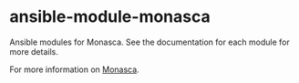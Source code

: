 # ansible-module-monasca
Ansible modules for Monasca. See the documentation for each module for more details.

For more information on [Monasca](https://wiki.openstack.org/wiki/Monasca).
